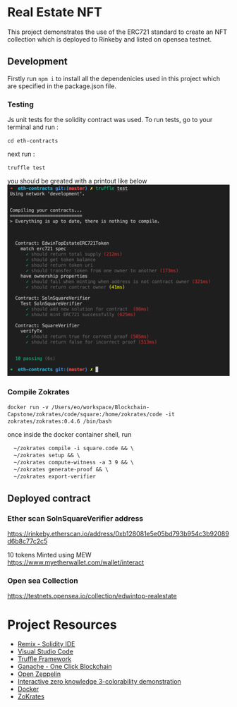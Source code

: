 # Real Estate NFT

This project demonstrates the use of the ERC721 standard to create an NFT collection which is deployed to Rinkeby and listed on opensea testnet.


## Development

Firstly run  `npm i` to install all the dependenicies used in this project which are specified in the package.json file.

### Testing
Js unit tests for the solidity contract was used. To run tests, go to your terminal and run :

```
cd eth-contracts
``` 
next run : 
```
truffle test 
```

you should be greated with a printout like below
![](./images/test-truffle.png)

### Compile Zokrates
```
docker run -v /Users/eo/workspace/Blockchain-Capstone/zokrates/code/square:/home/zokrates/code -it zokrates/zokrates:0.4.6 /bin/bash
```
once inside the docker container shell, run 
```
  ~/zokrates compile -i square.code && \
  ~/zokrates setup && \
  ~/zokrates compute-witness -a 3 9 && \
  ~/zokrates generate-proof && \
  ~/zokrates export-verifier

```

## Deployed contract 

### Ether scan SolnSquareVerifier address
https://rinkeby.etherscan.io/address/0xb128081e5e05bd793b954c3b92089d6b8c77c2c5

10 tokens Minted using MEW https://www.myetherwallet.com/wallet/interact

### Open sea Collection
https://testnets.opensea.io/collection/edwintop-realestate


# Project Resources

* [Remix - Solidity IDE](https://remix.ethereum.org/)
* [Visual Studio Code](https://code.visualstudio.com/)
* [Truffle Framework](https://truffleframework.com/)
* [Ganache - One Click Blockchain](https://truffleframework.com/ganache)
* [Open Zeppelin ](https://openzeppelin.org/)
* [Interactive zero knowledge 3-colorability demonstration](http://web.mit.edu/~ezyang/Public/graph/svg.html)
* [Docker](https://docs.docker.com/install/)
* [ZoKrates](https://github.com/Zokrates/ZoKrates)
